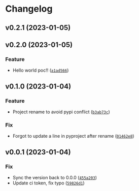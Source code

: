 # Changelog

<!--next-version-placeholder-->

## v0.2.1 (2023-01-05)


## v0.2.0 (2023-01-05)
### Feature
* Hello world poc!! ([`a1ad566`](https://github.com/tylerhjones/scriptgui/commit/a1ad56637f07a559d9bb66df472fb8a150f5cdf3))

## v0.1.0 (2023-01-04)
### Feature
* Project rename to avoid pypi conflict ([`b3ab73c`](https://github.com/tylerhjones/scriptgui/commit/b3ab73c4f3f6797bb3c2d737267b31ab713328de))

### Fix
* Forgot to update a line in pyproject after rename ([`01462e8`](https://github.com/tylerhjones/scriptgui/commit/01462e8a8d408629d5bfcb93e7cb2569524be928))

## v0.0.1 (2023-01-04)
### Fix
* Sync the version back to 0.0.0 ([`455a203`](https://github.com/tylerhjones/multi-tool/commit/455a20359f69623014419a19b6708197248c1d51))
* Update ci token, fix typo ([`59826d1`](https://github.com/tylerhjones/multi-tool/commit/59826d1fb1dd07278b14b6b2bc5010a7b3ee64c6))
